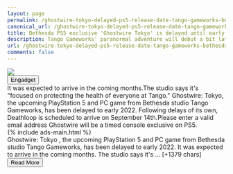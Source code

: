 ```yaml
---
layout: page
permalink: /ghostwire-tokyo-delayed-ps5-release-date-tango-gameworks-bethesda-154248562.html
canonical_url: /ghostwire-tokyo-delayed-ps5-release-date-tango-gameworks-bethesda-154248562.html
title: Bethesda PS5 exclusive 'Ghostwire Tokyo' is delayed until early 2022 | Engadget
description: Tango Gameworks' paranormal adventure will debut a bit later than expected..
url: /ghostwire-tokyo-delayed-ps5-release-date-tango-gameworks-bethesda-154248562.html
comments: false
---
```


<div class="row">
<div class="col-12">
<img src="https://s.yimg.com/os/creatr-uploaded-images/2021-07/e27254b0-e3ed-11eb-ba5b-f55a8518c94f">
</div>
</div>
<div class="row">
<div class="col-12 mt-2">
<button type="button" class="btn btn-outline-info">Engadget</button>
</div>
</div>
<div class="row">
<div class="col-12">
<div>It was expected to arrive in the coming months.The studio says it's "focused on protecting the health of everyone at Tango." Ghostwire: Tokyo, the upcoming PlayStation 5 and PC game from Bethesda studio Tango Gameworks, has been delayed to early 2022. Following delays of its own, Deathloop is scheduled to arrive on September 14th.Please enter a valid email address Ghostwire will be a timed console exclusive on PS5.</div>
</div>
</div>
<div class="row">
<div class="col-12">


<div class="row">
  {% include ads-main.html %}
</div>

<div>Ghostwire: Tokyo
, the upcoming PlayStation 5 and PC game from Bethesda studio Tango Gameworks, has been delayed to early 2022. It was expected to arrive in the coming months.
The studio says it's … [+1379 chars]</div>
</div>
</div>
<div class="row">
<div class="col-12 text-center">
<a href="https://www.engadget.com/ghostwire-tokyo-delayed-ps5-release-date-tango-gameworks-bethesda-154248562.html">
<button type="button" class="btn btn-info">Read More</button>
</a>
</div>
</div>
